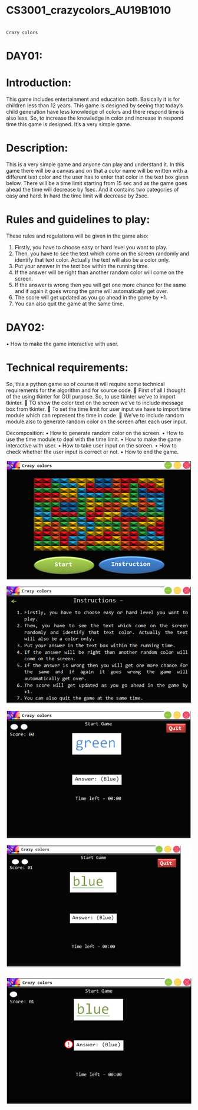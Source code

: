 # CS3001_crazycolors_AU19B1010

                                                                        Crazy colors
# DAY01:  
# Introduction:
This game includes entertainment and education both. Basically it is for children less than 12 years. This game is designed by seeing that today’s child generation have less knowledge of colors and there respond time is also less. So, to increase the knowledge in color and increase in respond time this game is designed. It’s a very simple game.

# Description:
This is a very simple game and anyone can play and understand it. In this game there will be a canvas and on that a color name will be written with a different text color and the user has to enter that color in the text box given below. There will be a time limit starting from 15 sec and as the game goes ahead the time will decrease by 1sec. And it contains two categories of easy and hard. In hard the time limit will decrease by 2sec.

# Rules and guidelines to play:
These rules and regulations will be given in the game also:
1.	Firstly, you have to choose easy or hard level you want to play.
2.	Then, you have to see the text which come on the screen randomly and identify that text color. Actually the text will also be a color only.
3.	Put your answer in the text box within the running time.
4.	If the answer will be right than another random color will come on the screen.
5.	If the answer is wrong then you will get one more chance for the same and if again it goes wrong the game will automatically get over.
6.	The score will get updated as you go ahead in the game by +1.
7.	You can also quit the game at the same time.


# DAY02:
 •	How to make the game interactive with user.
 
 
# Technical requirements:
So, this a python game so of course it will require some technical requirements for the algorithm and for source code.
	First of all I thought of the using tkinter for GUI purpose. So, to use tkinter we’ve to import tkinter. 
	TO show the color text on the screen we’ve to include message box from tkinter.
	To set the time limit for user input we have to import time module which can represent the time in code.
	We’ve to include random module also to generate random color on the screen after each user input.

Decomposition:
•	How to generate random color on the screen.
•	How to use the time module to deal with the time limit.
•	How to make the game interactive with user.
•	How to take user input on the screen.
•	How to check whether the user input is correct or not.
•	How to end the game.


![Image](https://github.com/Anamit13/CS3001_crazycolors_AU19B1010/blob/Readme/pic1.PNG)

![Image](https://github.com/Anamit13/CS3001_crazycolors_AU19B1010/blob/Readme/pic2.PNG)

![Image](https://github.com/Anamit13/CS3001_crazycolors_AU19B1010/blob/Readme/pic3.PNG)

![Image](https://github.com/Anamit13/CS3001_crazycolors_AU19B1010/blob/Readme/pic4.PNG)

![Image](https://github.com/Anamit13/CS3001_crazycolors_AU19B1010/blob/Readme/pic5.PNG)




